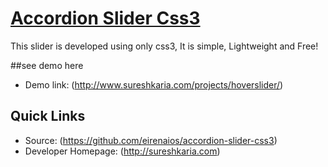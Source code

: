 # [Accordion Slider Css3](http://www.sureshkaria.com/projects/hoverslider/)

This slider is developed using only css3, It is simple, Lightweight and Free!

##see demo here
* Demo link: (http://www.sureshkaria.com/projects/hoverslider/)

## Quick Links
* Source: (https://github.com/eirenaios/accordion-slider-css3)
* Developer Homepage: (http://sureshkaria.com)
